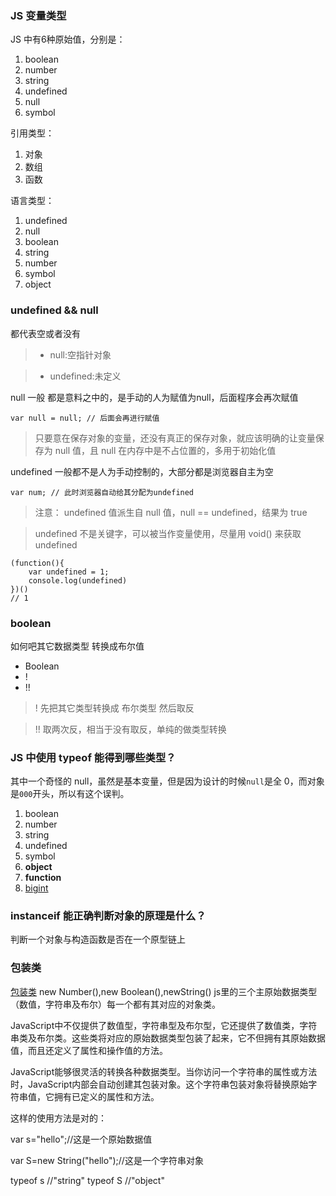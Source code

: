 ### JS 变量类型

JS 中有6种原始值，分别是：

1. boolean
2. number
3. string
4. undefined
5. null
6. symbol

引用类型：

1. 对象
2. 数组
3. 函数


语言类型：

1. undefined
2. null
3. boolean
4. string
5. number
6. symbol
7. object

### undefined && null

都代表空或者没有
> - null:空指针对象

> - undefined:未定义

null 一般 都是意料之中的，是手动的人为赋值为null，后面程序会再次赋值

```
var null = null; // 后面会再进行赋值
```
> 只要意在保存对象的变量，还没有真正的保存对象，就应该明确的让变量保存为 null 值，且 null 在内存中是不占位置的，多用于初始化值

undefined 一般都不是人为手动控制的，大部分都是浏览器自主为空

```
var num; // 此时浏览器自动给其分配为undefined
```
> 注意： undefined 值派生自 null 值，null == undefined，结果为 true

> undefined 不是关键字，可以被当作变量使用，尽量用 void() 来获取 undefined

```
(function(){
    var undefined = 1;
    console.log(undefined)
})()
// 1
```

### boolean

如何吧其它数据类型 转换成布尔值

- Boolean
- !
- !!

> ! 先把其它类型转换成 布尔类型 然后取反

> !! 取两次反，相当于没有取反，单纯的做类型转换





### JS 中使用 typeof 能得到哪些类型？

其中一个奇怪的 null，虽然是基本变量，但是因为设计的时候`null`是全 0，而对象是`000`开头，所以有这个误判。

1. boolean
2. number
3. string
4. undefined
5. symbol
6. **object**
7. **function**
8. [bigint](https://developer.mozilla.org/en-US/docs/Web/JavaScript/Reference/Global_Objects/BigInt)

### instanceif 能正确判断对象的原理是什么？

判断一个对象与构造函数是否在一个原型链上

### 包装类 
[包装类](https://www.ucloud.cn/yun/94500.html)
new Number(),new Boolean(),newString()
js里的三个主原始数据类型（数值，字符串及布尔）每一个都有其对应的对象类。

JavaScript中不仅提供了数值型，字符串型及布尔型，它还提供了数值类，字符串类及布尔类。这些类将对应的原始数据类型包装了起来，它不但拥有其原始数据值，而且还定义了属性和操作值的方法。

JavaScript能够很灵活的转换各种数据类型。当你访问一个字符串的属性或方法时，JavaScript内部会自动创建其包装对象。这个字符串包装对象将替换原始字符串值，它拥有已定义的属性和方法。

这样的使用方法是对的：

var s="hello";//这是一个原始数据值
 
var S=new String("hello");//这是一个字符串对象

typeof s //"string"
typeof S //"object"
